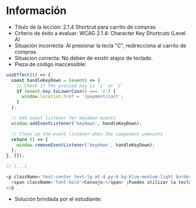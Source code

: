 # Información

- Título de la lección: 2.1.4 Shortcut para carrito de compras
- Criterio de éxito a evaluar: WCAG 2.1.4: Character Key Shortcuts (Level A)
- Situación incorrecta: Al presionar la tecla "C", redirecciona al carrito de compras.
- Situacion correcta: No deben de existir atajos de teclado.
- Pieza de código inaccessible:

```javascript
useEffect(() => {
  const handleKeyDown = (event) => {
    // Check if the pressed key is 'c' or 'C'
    if (event.key.toLowerCase() === 'c') {
      window.location.href = '/payment/cart';
    }
  };

  // Add event listener for keydown events
  window.addEventListener('keydown', handleKeyDown);

  // Clean up the event listener when the component unmounts
  return () => {
    window.removeEventListener('keydown', handleKeyDown);
  };
}, []);

// [...]

<p className='text-center text-lg mt-4 py-6 bg-blue-medium-light border-4 border-blue-medium-dark rounded-lg'>
  <span className='font-bold'>Consejo:</span> ¡Puedes utilizar la tecla "C" para ir a tu carrito de compras!
</p
```

- Solución brindada por el estudiante:
